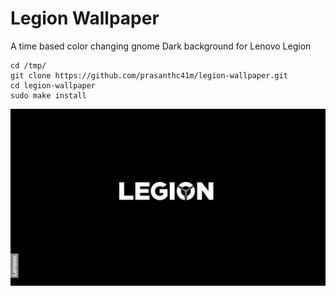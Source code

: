 # Legion Wallpaper
A time based color changing gnome Dark background for Lenovo Legion 

```
cd /tmp/
git clone https://github.com/prasanthc41m/legion-wallpaper.git
cd legion-wallpaper
sudo make install
```
![Screenshot](Legion.gif)
